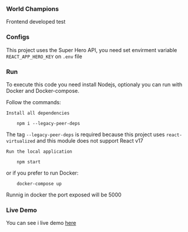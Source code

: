 ### World Champions

Frontend developed test

### Configs

This project uses the Super Hero API, you need set envirment variable `REACT_APP_HERO_KEY` on `.env` file

### Run

To execute this code you need install Nodejs, optionaly you can run with Docker and Docker-compose.

Follow the commands:

`Install all dependencies`

```
    npm i --legacy-peer-deps
```

The tag `--legacy-peer-deps` is required because this project uses `react-virtualized` and this module does not support React v17

`Run the local application`

```
    npm start
```

or if you prefer to run Docker:

```
    docker-compose up
```

Runnig in docker the port exposed will be 5000

### Live Demo

You can see i live demo [here](https://world-champions.herokuapp.com/)
